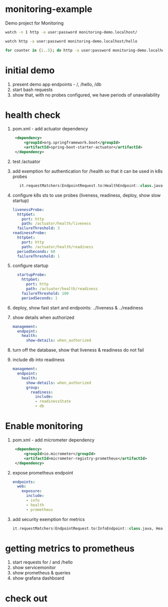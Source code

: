 # monitoring-example
Demo project for Monitoring


```bash
watch -n 1 http -a user:password monitoring-demo.localhost/
```

```bash
watch http -a user:password monitoring-demo.localhost/hello
```

```bash
for counter in {1..5}; do http -a user:password monitoring-demo.localhost/db & done
```

# initial demo

1. present demo app endpoints - /, /hello, /db
2. start bash requests
3. show that, with no probes configured, we have periods of unavailability

# health check

1. pom.xml - add actuator dependency
   ```xml
    <dependency>
        <groupId>org.springframework.boot</groupId>
        <artifactId>spring-boot-starter-actuator</artifactId>
    </dependency>
   ```

2. test /actuator
3. add exemption for authentication for /health so that it can be used in k8s probes
   ```kotlin
      it.requestMatchers(EndpointRequest.to(HealthEndpoint::class.java)).permitAll()
   ```
4. configure k8s sts to use probes (liveness, readiness, deploy, show slow startup)
    ```yaml
    livenessProbe:
      httpGet:
        port: http
        path: /actuator/health/liveness
      failureThreshold: 3
    readinessProbe:
      httpGet:
        port: http
        path: /actuator/health/readiness
      periodSeconds: 60
      failureThreshold: 1
    ```
5. configure startup
   ```yaml
     startupProbe:
       httpGet:
         port: http
         path: /actuator/health/readiness
       failureThreshold: 100
       periodSeconds: 1
   ```

6. deploy, show fast start and endpoints: ../liveness & ../readiness 
7. show details when authorized
   ```yaml
   management:
     endpoint:
       health:
         show-details: when_authorized
   ```
8. turn off the database, show that liveness & readiness do not fail

9. include db into readiness
   ```yaml
   management:
     endpoint:
       health:
         show-details: when_authorized
         group:
           readiness:
             include:
             - readinessState
             - db
   ```


# Enable monitoring

1. pom.xml - add micrometer dependency
   ```xml
    <dependency>
        <groupId>io.micrometer</groupId>
        <artifactId>micrometer-registry-prometheus</artifactId>
    </dependency>
   ```

2. expose prometheus endpoint
   ```yaml
   endpoints:
     web:
       exposure:
         include:
         - info
         - health
         - prometheus
   ```
   
3. add security exemption for metrics
   ```kotlin
   it.requestMatchers(EndpointRequest.to(InfoEndpoint::class.java, HealthEndpoint::class.java, PrometheusScrapeEndpoint::class.java)).permitAll()
   ```


# getting metrics to prometheus

1. start requests for / and /hello
2. show servicemonitor
3. show prometheus & queries
4. show grafana dashboard



# check out
